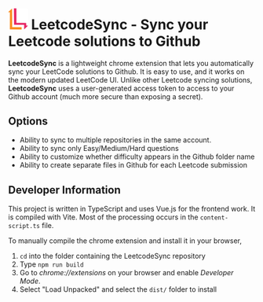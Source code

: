 # <img src="https://raw.githubusercontent.com/viktorb1/LeetcodeSync/main/src/assets/icon_color.svg" width="40"> LeetcodeSync - Sync your Leetcode solutions to Github

**LeetcodeSync** is a lightweight chrome extension that lets you automatically sync your LeetCode solutions to Github. It is easy to use, and it works on the modern updated LeetCode UI. Unlike other Leetcode syncing solutions, **LeetcodeSync** uses a user-generated access token to access to your Github account (much more secure than exposing a secret).

## Options

- Ability to sync to multiple repositories in the same account.
- Ability to sync only Easy/Medium/Hard questions
- Ability to customize whether difficulty appears in the Github folder name
- Ability to create separate files in Github for each Leetcode submission

## Developer Information

This project is written in TypeScript and uses Vue.js for the frontend work. It is compiled with Vite. Most of the processing occurs in the `content-script.ts` file.

To manually compile the chrome extension and install it in your browser,

1. `cd` into the folder containing the LeetcodeSync repository
2. Type `npm run build`
3. Go to *chrome://extensions* on your browser and enable *Developer Mode*.  
4. Select "Load Unpacked" and select the `dist/` folder to install